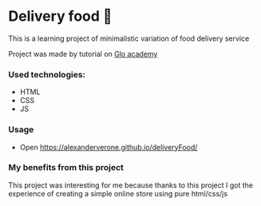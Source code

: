 # Delivery food 🍕

This is a learning project of minimalistic variation of food delivery service  

Project was made by tutorial on [Glo academy](https://glo.academy)

### Used technologies:
- HTML
- CSS
- JS

### Usage
- Open https://alexanderverone.github.io/deliveryFood/

### My benefits from this project
This project was interesting for me because thanks to this project 
I got the experience of creating a simple online store using pure html/css/js
